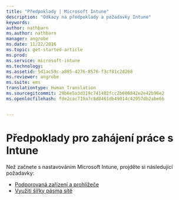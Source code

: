 ```yaml
---
title: "Předpoklady | Microsoft Intune"
description: "Odkazy na předpoklady a požadavky Intune"
keywords: 
author: nathbarn
ms.author: nathbarn
manager: angrobe
ms.date: 11/22/2016
ms.topic: get-started-article
ms.prod: 
ms.service: microsoft-intune
ms.technology: 
ms.assetid: 5d1ac59c-a885-4276-8576-f3cf81c2d268
ms.reviewer: angrobe
ms.suite: ems
translationtype: Human Translation
ms.sourcegitcommit: 29b6e5a3d319c741482fcc2b600842e2e42b96e2
ms.openlocfilehash: fde2cac719a7c8d8461db49014c42957db2abe6b


---
```


# <a name="prerequisites-to-getting-started-with-intune"></a>Předpoklady pro zahájení práce s Intune

Než začnete s nastavováním Microsoft Intune, projděte si následující požadavky:

- [Podporovaná zařízení a prohlížeče](supported-mobile-devices-and-computers.md)
- [Využití šířky pásma sítě](network-bandwidth-use.md)



<!--HONumber=Nov16_HO4-->


